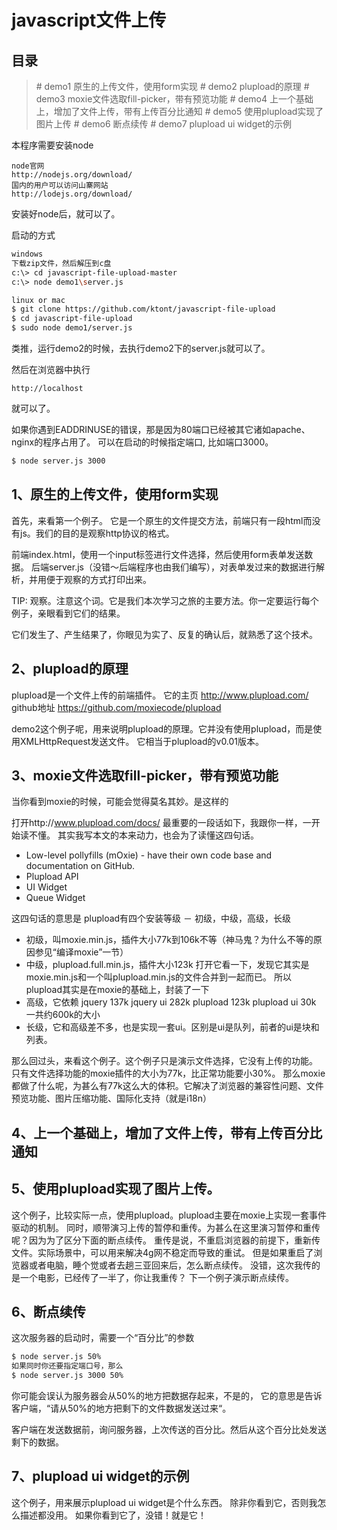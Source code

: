 # javascript文件上传

## 目录
> \# demo1 原生的上传文件，使用form实现
> \# demo2 plupload的原理
> \# demo3 moxie文件选取fill-picker，带有预览功能
> \# demo4 上一个基础上，增加了文件上传，带有上传百分比通知
> \# demo5 使用plupload实现了图片上传
> \# demo6 断点续传
> \# demo7 plupload ui widget的示例

本程序需要安装node
~~~
node官网
http://nodejs.org/download/
国内的用户可以访问山寨网站
http://lodejs.org/download/
~~~
安装好node后，就可以了。

启动的方式
~~~bash
windows
下载zip文件，然后解压到c盘
c:\> cd javascript-file-upload-master
c:\> node demo1\server.js

linux or mac
$ git clone https://github.com/ktont/javascript-file-upload
$ cd javascript-file-upload
$ sudo node demo1/server.js
~~~

类推，运行demo2的时候，去执行demo2下的server.js就可以了。

然后在浏览器中执行
~~~
http://localhost
~~~
就可以了。

如果你遇到EADDRINUSE的错误，那是因为80端口已经被其它诸如apache、nginx的程序占用了。
可以在启动的时候指定端口, 比如端口3000。

~~~bash
$ node server.js 3000
~~~

## 1、原生的上传文件，使用form实现

首先，来看第一个例子。
它是一个原生的文件提交方法，前端只有一段html而没有js。我们的目的是观察http协议的格式。

前端index.html，使用一个input标签进行文件选择，然后使用form表单发送数据。
后端server.js（没错～后端程序也由我们编写），对表单发过来的数据进行解析，并用便于观察的方式打印出来。

TIP: 观察。注意这个词。它是我们本次学习之旅的主要方法。你一定要运行每个例子，亲眼看到它们的结果。

它们发生了、产生结果了，你眼见为实了、反复的确认后，就熟悉了这个技术。

## 2、plupload的原理
plupload是一个文件上传的前端插件。
它的主页
http://www.plupload.com/
github地址
https://github.com/moxiecode/plupload

demo2这个例子呢，用来说明plupload的原理。它并没有使用plupload，而是使用XMLHttpRequest发送文件。
它相当于plupload的v0.01版本。

## 3、moxie文件选取fill-picker，带有预览功能
当你看到moxie的时候，可能会觉得莫名其妙。是这样的

打开http://www.plupload.com/docs/
最重要的一段话如下，我跟你一样，一开始读不懂。
其实我写本文的本来动力，也会为了读懂这四句话。

* Low-level pollyfills (mOxie) - have their own code base and documentation on GitHub.
* Plupload API
* UI Widget
* Queue Widget

这四句话的意思是
plupload有四个安装等级 － 初级，中级，高级，长级

* 初级，叫moxie.min.js，插件大小77k到106k不等（神马鬼？为什么不等的原因参见“编译moxie”一节）
* 中级，plupload.full.min.js，插件大小123k
      打开它看一下，发现它其实是moxie.min.js和一个叫plupload.min.js的文件合并到一起而已。
      所以plupload其实是在moxie的基础上，封装了一下
* 高级，它依赖
      jquery       137k
      jquery ui    282k
      plupload     123k
      plupload ui  30k
      一共约600k的大小
* 长级，它和高级差不多，也是实现一套ui。区别是ui是队列，前者的ui是块和列表。

那么回过头，来看这个例子。这个例子只是演示文件选择，它没有上传的功能。
只有文件选择功能的moxie插件的大小为77k，比正常功能要小30%。
那么moxie都做了什么呢，为甚么有77k这么大的体积。它解决了浏览器的兼容性问题、文件预览功能、图片压缩功能、国际化支持（就是i18n）

## 4、上一个基础上，增加了文件上传，带有上传百分比通知

## 5、使用plupload实现了图片上传。

这个例子，比较实际一点，使用plupload。plupload主要在moxie上实现一套事件驱动的机制。
同时，顺带演习上传的暂停和重传。为甚么在这里演习暂停和重传呢？因为为了区分下面的断点续传。
重传是说，不重启浏览器的前提下，重新传文件。实际场景中，可以用来解决4g网不稳定而导致的重试。
但是如果重启了浏览器或者电脑，睡个觉或者去趟三亚回来后，怎么断点续传。
没错，这次我传的是一个电影，已经传了一半了，你让我重传？
下一个例子演示断点续传。

## 6、断点续传

这次服务器的启动时，需要一个“百分比”的参数
~~~bash
$ node server.js 50%
如果同时你还要指定端口号，那么
$ node server.js 3000 50%
~~~

你可能会误认为服务器会从50%的地方把数据存起来，不是的，
它的意思是告诉客户端，“请从50%的地方把剩下的文件数据发送过来“。

客户端在发送数据前，询问服务器，上次传送的百分比。然后从这个百分比处发送剩下的数据。

## 7、plupload ui widget的示例

这个例子，用来展示plupload ui widget是个什么东西。
除非你看到它，否则我怎么描述都没用。
如果你看到它了，没错！就是它！


